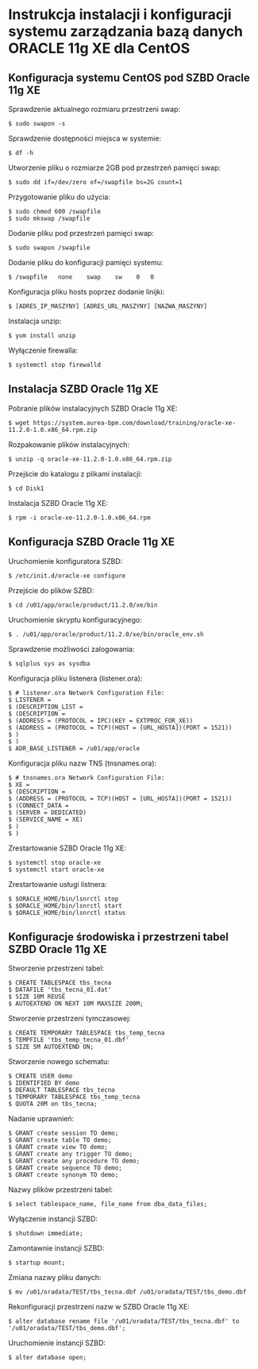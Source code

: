 # Instrukcja instalacji i konfiguracji systemu zarządzania bazą danych ORACLE 11g XE dla CentOS

## Konfiguracja systemu CentOS pod SZBD Oracle 11g XE

Sprawdzenie aktualnego rozmiaru przestrzeni swap:

	$ sudo swapon -s

Sprawdzenie dostępności miejsca w systemie:

	$ df -h
	
Utworzenie pliku o rozmiarze 2GB pod przestrzeń pamięci swap:

	$ sudo dd if=/dev/zero of=/swapfile bs=2G count=1

Przygotowanie pliku do użycia:

	$ sudo chmod 600 /swapfile
	$ sudo mkswap /swapfile

Dodanie pliku pod przestrzeń pamięci swap:

	$ sudo swapon /swapfile
	
Dodanie pliku do konfiguracji pamięci systemu:

	$ /swapfile   none    swap    sw    0   0

Konfiguracja pliku hosts poprzez dodanie linijki:

	$ [ADRES_IP_MASZYNY] [ADRES_URL_MASZYNY] [NAZWA_MASZYNY]

Instalacja unzip:

	$ yum install unzip

Wyłączenie firewalla:

	$ systemctl stop firewalld

## Instalacja SZBD Oracle 11g XE

Pobranie plików instalacyjnych SZBD Oracle 11g XE:

	$ wget https://system.aurea-bpm.com/download/training/oracle-xe-11.2.0-1.0.x86_64.rpm.zip

Rozpakowanie plików instalacyjnych:

	$ unzip -q oracle-xe-11.2.0-1.0.x86_64.rpm.zip

Przejście do katalogu z plikami instalacji:

	$ cd Disk1

Instalacja SZBD Oracle 11g XE:

	$ rpm -i oracle-xe-11.2.0-1.0.x86_64.rpm

## Konfiguracja SZBD Oracle 11g XE

Uruchomienie konfiguratora SZBD:

	$ /etc/init.d/oracle-xe configure 

Przejście do plików SZBD:

	$ cd /u01/app/oracle/product/11.2.0/xe/bin

Uruchomienie skryptu konfiguracyjnego:

	$ . /u01/app/oracle/product/11.2.0/xe/bin/oracle_env.sh
	
Sprawdzenie możliwości zalogowania:

	$ sqlplus sys as sysdba

Konfiguracja pliku listenera (listener.ora):

	$ # listener.ora Network Configuration File:
	$ LISTENER =
	$ (DESCRIPTION_LIST =
	$ (DESCRIPTION =
	$ (ADDRESS = (PROTOCOL = IPC)(KEY = EXTPROC_FOR_XE))
	$ (ADDRESS = (PROTOCOL = TCP)(HOST = [URL_HOSTA])(PORT = 1521))
	$ )
	$ )
	$ ADR_BASE_LISTENER = /u01/app/oracle

Konfiguracja pliku nazw TNS (tnsnames.ora):

	$ # tnsnames.ora Network Configuration File:
	$ XE =
	$ (DESCRIPTION =
	$ (ADDRESS = (PROTOCOL = TCP)(HOST = [URL_HOSTA])(PORT = 1521))
	$ (CONNECT_DATA =
	$ (SERVER = DEDICATED)
	$ (SERVICE_NAME = XE)
	$ )
	$ )

Zrestartowanie SZBD Oracle 11g XE:

	$ systemctl stop oracle-xe
	$ systemctl start oracle-xe
	
Zrestartowanie usługi listnera:

	$ $ORACLE_HOME/bin/lsnrctl stop
	$ $ORACLE_HOME/bin/lsnrctl start
	$ $ORACLE_HOME/bin/lsnrctl status

## Konfiguracje środowiska i przestrzeni tabel SZBD Oracle 11g XE

Stworzenie przestrzeni tabel:

	$ CREATE TABLESPACE tbs_tecna
	$ DATAFILE 'tbs_tecna_01.dat' 
    $ SIZE 10M REUSE
    $ AUTOEXTEND ON NEXT 10M MAXSIZE 200M;
	
Stworzenie przestrzeni tymczasowej:

	$ CREATE TEMPORARY TABLESPACE tbs_temp_tecna
	$ TEMPFILE 'tbs_temp_tecna_01.dbf'
    $ SIZE 5M AUTOEXTEND ON;

Stworzenie nowego schematu:

	$ CREATE USER demo
	$ IDENTIFIED BY demo
	$ DEFAULT TABLESPACE tbs_tecna
	$ TEMPORARY TABLESPACE tbs_temp_tecna
	$ QUOTA 20M on tbs_tecna;

Nadanie uprawnień:

	$ GRANT create session TO demo;
	$ GRANT create table TO demo;
	$ GRANT create view TO demo;
	$ GRANT create any trigger TO demo;
	$ GRANT create any procedure TO demo;
	$ GRANT create sequence TO demo;
	$ GRANT create synonym TO demo;

Nazwy plików przestrzeni tabel:

	$ select tablespace_name, file_name from dba_data_files;

Wyłączenie instancji SZBD:

	$ shutdown immediate;

Zamontawnie instancji SZBD:

	$ startup mount;

Zmiana nazwy pliku danych:

	$ mv /u01/oradata/TEST/tbs_tecna.dbf /u01/oradata/TEST/tbs_demo.dbf

Rekonfiguracji przestrzeni nazw w SZBD Oracle 11g XE:

	$ alter database rename file '/u01/oradata/TEST/tbs_tecna.dbf' to '/u01/oradata/TEST/tbs_demo.dbf';

Uruchomienie instancji SZBD:

	$ alter database open;
